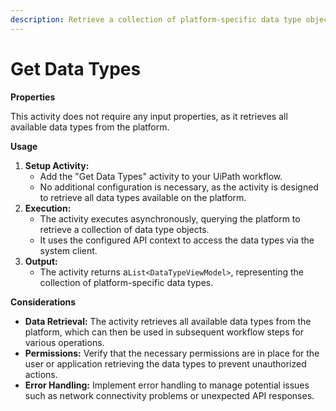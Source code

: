 ```yaml
---
description: Retrieve a collection of platform-specific data type objects.
---
```


# Get Data Types

**Properties**

This activity does not require any input properties, as it retrieves all available data types from the platform.

**Usage**

1. **Setup Activity:**
   * Add the "Get Data Types" activity to your UiPath workflow.
   * No additional configuration is necessary, as the activity is designed to retrieve all data types available on the platform.
2. **Execution:**
   * The activity executes asynchronously, querying the platform to retrieve a collection of data type objects.
   * It uses the configured API context to access the data types via the system client.
3. **Output:**
   * The activity returns a`List<DataTypeViewModel>`, representing the collection of platform-specific data types.

**Considerations**

* **Data Retrieval:** The activity retrieves all available data types from the platform, which can then be used in subsequent workflow steps for various operations.
* **Permissions:** Verify that the necessary permissions are in place for the user or application retrieving the data types to prevent unauthorized actions.
* **Error Handling:** Implement error handling to manage potential issues such as network connectivity problems or unexpected API responses.

